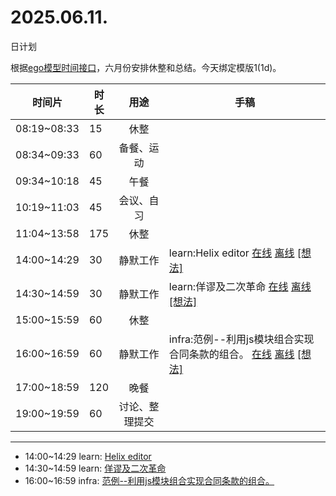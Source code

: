 # 2025.06.11.
日计划

根据[ego模型时间接口](https://gitee.com/hyg/blog/blob/master/timeflow.md)，六月份安排休整和总结。今天绑定模版1(1d)。

| 时间片 | 时长 | 用途 | 手稿 |
| --- | --- | :---: | --- |
| 08:19~08:33 | 15 | 休整 |  |
| 08:34~09:33 | 60 | 备餐、运动 |  |
| 09:34~10:18 | 45 | 午餐 |  |
| 10:19~11:03 | 45 | 会议、自习 |  |
| 11:04~13:58 | 175 | 休整 |  |
| 14:00~14:29 | 30 | 静默工作 | learn:Helix editor [在线](http://simp.ly/p/8t3vlk) [离线](../../draft/2025/20250611140000.md) <a href="mailto:huangyg@mars22.com?subject=关于2025.06.11.[learn:Helix editor]任务&body=日期: 20250611%0D%0A序号: 5%0D%0A手稿:../../draft/2025/20250611140000.md%0D%0A---请勿修改邮件主题及以上内容 从下一行开始写您的想法---%0D%0A">[想法]</a> |
| 14:30~14:59 | 30 | 静默工作 | learn:佯谬及二次革命 [在线](http://simp.ly/p/5k9gJy) [离线](../../draft/2025/20250611143000.md) <a href="mailto:huangyg@mars22.com?subject=关于2025.06.11.[learn:佯谬及二次革命]任务&body=日期: 20250611%0D%0A序号: 6%0D%0A手稿:../../draft/2025/20250611143000.md%0D%0A---请勿修改邮件主题及以上内容 从下一行开始写您的想法---%0D%0A">[想法]</a> |
| 15:00~15:59 | 60 | 休整 |  |
| 16:00~16:59 | 60 | 静默工作 | infra:范例--利用js模块组合实现合同条款的组合。 [在线](http://simp.ly/p/4QDThK) [离线](../../draft/2025/20250611160000.md) <a href="mailto:huangyg@mars22.com?subject=关于2025.06.11.[infra:范例--利用js模块组合实现合同条款的组合。]任务&body=日期: 20250611%0D%0A序号: 8%0D%0A手稿:../../draft/2025/20250611160000.md%0D%0A---请勿修改邮件主题及以上内容 从下一行开始写您的想法---%0D%0A">[想法]</a> |
| 17:00~18:59 | 120 | 晚餐 |  |
| 19:00~19:59 | 60 | 讨论、整理提交 |  |

---

- 14:00~14:29	learn: [Helix editor](../../draft/2025/20250611.01.md)
- 14:30~14:59	learn: [佯谬及二次革命](../../draft/2025/20250611.02.md)
- 16:00~16:59	infra: [范例--利用js模块组合实现合同条款的组合。](../../draft/2025/20250611.03.md)
